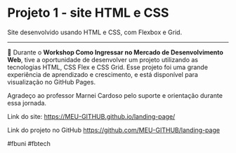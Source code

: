# Projeto 1 - site HTML e CSS

Site desenvolvido usando HTML e CSS, com Flexbox e Grid.

--- 
🚀 Durante o <b>Workshop Como Ingressar no Mercado de Desenvolvimento Web</b>, tive a oportunidade de desenvolver um projeto utilizando as tecnologias HTML, CSS Flex e CSS Grid. Esse projeto foi uma grande experiência de aprendizado e crescimento, e está disponível para visualização no GitHub Pages.

Agradeço ao professor Marnei Cardoso pelo suporte e orientação durante essa jornada.

Link do site:
https://MEU-GITHUB.github.io/landing-page/

Link do projeto no GitHub
https://github.com/MEU-GITHUB/landing-page

#fbuni #fbtech
